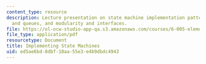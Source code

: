 ```yaml
---
content_type: resource
description: Lecture presentation on state machine implementation patterns, concurrency
  and queues, and modularity and interfaces.
file: https://ol-ocw-studio-app-qa.s3.amazonaws.com/courses/6-005-elements-of-software-construction-fall-2008/ed5ae6bd8dbf10aa55e3e4b9dbdc4943_MIT6_005f08_lec05.pdf
file_type: application/pdf
resourcetype: Document
title: Implementing State Machines
uid: ed5ae6bd-8dbf-10aa-55e3-e4b9dbdc4943
---
```

